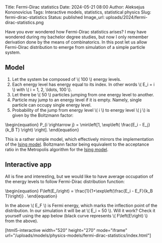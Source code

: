 Title: Fermi-Dirac statistics
Date: 2024-05-21 08:00
Author: Aleksejus Kononovicius
Tags: Interactive models, statistics, statistical physics
Slug: fermi-dirac-statistics
Status: published
Image_url: uploads/2024/fermi-dirac-statistics.png

Have you ever wondered how Fermi-Dirac statistics arises? I may have
wondered during my bachelor degree studies, but now I only remember
derivation done by the means of combinatorics. In this post let us allow
Fermi-Dirac distribution to emerge from simulation of a simple particle
system.
<!--more-->

## Model

1. Let the system be composed of \\\( 100 \\\) energy levels.
1. Each energy level has energy equal to its index. In other words \\\( E\_i
   = i \\\) with \\\( i = 1, 2, \ldots, 100 \\\).
1. Let there be \\\( 50 \\\) particles jumping from one energy level to
   another.
1. Particle may jump to an energy level if it is empty. Namely, single
   particle can occupy single energy level.
1. Probability of the jump from energy level \\\( i \\\) to energy level
   \\\( j \\\) is given by the Boltzmann factor:

\begin{equation}
    P\_{i \rightarrow j} = \min\left[1, \exp\left( \frac{E\_i - E\_j}{k\_B T} \right) \right].
\end{equation}

This is a rather simple model, which effectively mirrors the implementation
of the [Ising model]({filename}/articles/2010/ising-model.md). Boltzmann
factor being equivalent to the acceptance ratio in the Metropolis algorithm
for the [Ising model]({filename}/articles/2010/ising-model.md).

## Interactive app

All is fine and interesting, but we would like to have average
occupation of the energy levels to follow Fermi-Dirac distribution function:

\begin{equation}
    F\left(E\_i\right) = \frac{1}{1+\exp\left(\frac{E\_i - E\_F}{k\_B T}\right)} .
\end{equation}

In the above \\\( E\_F \\\) is Fermi energy, which marks the inflection
point of the distribution. In our simulation it will be at \\\( E\_i = 50
\\\). Will it work? Check it yourself using the app below (black curve
represents \\\( F\left(E\right) \\\) from the above).

[html5-interactive width="520" height="270" mode="iframe"
url="/uploads/models/physics-models/fermi-dirac-statistics/index.html"]

